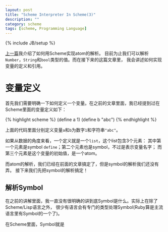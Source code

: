 ```yaml
---
layout: post
title: "Scheme Interpreter In Scheme(3)"
description: ""
category: scheme
tags: [scheme, Programming Language]
---
```

{% include JB/setup %}

[上一篇](scheme/2012/11/26/scheme-in-scheme-2/)我介绍了如何用Scheme实现atom的解析。
目前为止我们可以解析`Number`，`String`和`bool`类型的值。而在接下来的这篇文章里，
我会讲述如何实现变量的定义和引用。

# 变量定义

首先我们需要明确一下如何定义一个变量。在之前的文章里面，我已经提到过在Scheme里面的变量定义如下：

{% highlight scheme %}
(define a 1)
(define b "abc") 
{% endhighlight %}

上面的代码里面分别定义变量`a`和`b`为数字`1`和字符串`"abc"`。

如果从数据的角度来看，一个定义就是一个`list`，这个list包含3个元素：
其中第一个元素是symbol `define`；第二个元素也是symbol，不过是表示变量名字；
而第三个元素是这个变量的初始值，是一个atom。

而atom的解析，我们已经在前面的文章搞定了，但是symbol的解析我们还没有弄。
接下来我们先把symbol的解析搞定！

## 解析Symbol

在之前的讲解里面，我一直没有很明确的讲到底Symbol是什么。实际上在除了Scheme/Lisp语言之外，
很少有语言会有专门的类型处理Symbol(Ruby算是主流语言里有Symbol的一个了)。

在Scheme里面，Symbol就是
